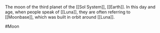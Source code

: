 The moon of the third planet of the <span class="political-bodies-places">[[Sol System]]</span>, <span class="political-bodies-places">[[Earth]]</span>.  In this day and age, when people speak of <span class="political-bodies-places">[[Luna]]</span>, they are often referring to <span class="political-bodies-places">[[Moonbase]]</span>, which was built in orbit around <span class="political-bodies-places">[[Luna]]</span>.

#Moon